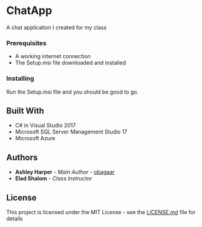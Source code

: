 # ChatApp
A chat application I created for my class

### Prerequisites
* A working internet connection
* The Setup.msi file downloaded and installed

### Installing

Run the Setup.msi file and you should be good to go.

## Built With

* C# in Visual Studio 2017
* Microsoft SQL Server Management Studio 17
* Microsoft Azure

## Authors

* **Ashley Harper** - *Main Author* - [obagaar](https://github.com/obagaar)
* **Elad Shalom** - *Class Instructor*

## License

This project is licensed under the MIT License - see the [LICENSE.md](LICENSE.md) file for details

